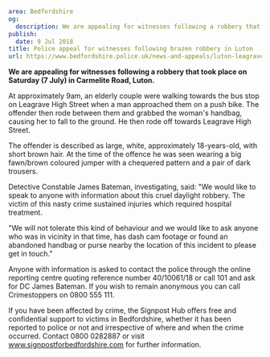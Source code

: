 ```yaml
area: Bedfordshire
og:
  description: We are appealing for witnesses following a robbery that took place on Saturday (7 July) in Carmelite Road, Luton.
publish:
  date: 9 Jul 2018
title: Police appeal for witnesses following brazen robbery in Luton
url: https://www.bedfordshire.police.uk/news-and-appeals/luton-leagrave-robbery-carmelite-road-july18
```

**We are appealing for witnesses following a robbery that took place on Saturday (7 July) in Carmelite Road, Luton.**

At approximately 9am, an elderly couple were walking towards the bus stop on Leagrave High Street when a man approached them on a push bike. The offender then rode between them and grabbed the woman's handbag, causing her to fall to the ground. He then rode off towards Leagrave High Street.

The offender is described as large, white, approximately 18-years-old, with short brown hair. At the time of the offence he was seen wearing a big fawn/brown coloured jumper with a chequered pattern and a pair of dark trousers.

Detective Constable James Bateman, investigating, said: "We would like to speak to anyone with information about this cruel daylight robbery. The victim of this nasty crime sustained injuries which required hospital treatment.

"We will not tolerate this kind of behaviour and we would like to ask anyone who was in vicinity in that time, has dash cam footage or found an abandoned handbag or purse nearby the location of this incident to please get in touch."

Anyone with information is asked to contact the police through the online reporting centre quoting reference number 40/10061/18 or call 101 and ask for DC James Bateman. If you wish to remain anonymous you can call Crimestoppers on 0800 555 111.

If you have been affected by crime, the Signpost Hub offers free and confidential support to victims in Bedfordshire, whether it has been reported to police or not and irrespective of where and when the crime occurred. Contact 0800 0282887 or visit www.signpostforbedfordshire.com for further information.
